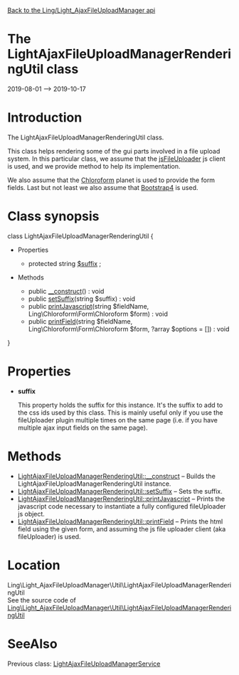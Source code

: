 [Back to the Ling/Light_AjaxFileUploadManager api](https://github.com/lingtalfi/Light_AjaxFileUploadManager/blob/master/doc/api/Ling/Light_AjaxFileUploadManager.md)



The LightAjaxFileUploadManagerRenderingUtil class
================
2019-08-01 --> 2019-10-17






Introduction
============

The LightAjaxFileUploadManagerRenderingUtil class.

This class helps rendering some of the gui parts involved in a file upload system.
In this particular class, we assume that the [jsFileUploader](https://github.com/lingtalfi/jsFileUploader) js client is used,
and we provide method to help its implementation.


We also assume that the [Chloroform](https://github.com/lingtalfi/Chloroform) planet is used to provide the form fields.
Last but not least we also assume that [Bootstrap4](https://getbootstrap.com/docs/4.0/getting-started/introduction/) is used.



Class synopsis
==============


class <span class="pl-k">LightAjaxFileUploadManagerRenderingUtil</span>  {

- Properties
    - protected string [$suffix](#property-suffix) ;

- Methods
    - public [__construct](https://github.com/lingtalfi/Light_AjaxFileUploadManager/blob/master/doc/api/Ling/Light_AjaxFileUploadManager/Util/LightAjaxFileUploadManagerRenderingUtil/__construct.md)() : void
    - public [setSuffix](https://github.com/lingtalfi/Light_AjaxFileUploadManager/blob/master/doc/api/Ling/Light_AjaxFileUploadManager/Util/LightAjaxFileUploadManagerRenderingUtil/setSuffix.md)(string $suffix) : void
    - public [printJavascript](https://github.com/lingtalfi/Light_AjaxFileUploadManager/blob/master/doc/api/Ling/Light_AjaxFileUploadManager/Util/LightAjaxFileUploadManagerRenderingUtil/printJavascript.md)(string $fieldName, Ling\Chloroform\Form\Chloroform $form) : void
    - public [printField](https://github.com/lingtalfi/Light_AjaxFileUploadManager/blob/master/doc/api/Ling/Light_AjaxFileUploadManager/Util/LightAjaxFileUploadManagerRenderingUtil/printField.md)(string $fieldName, Ling\Chloroform\Form\Chloroform $form, ?array $options = []) : void

}




Properties
=============

- <span id="property-suffix"><b>suffix</b></span>

    This property holds the suffix for this instance.
    It's the suffix to add to the css ids used by this class.
    This is mainly useful only if you use the fileUploader plugin multiple times on the same page (i.e. if you have
    multiple ajax input fields on the same page).
    
    



Methods
==============

- [LightAjaxFileUploadManagerRenderingUtil::__construct](https://github.com/lingtalfi/Light_AjaxFileUploadManager/blob/master/doc/api/Ling/Light_AjaxFileUploadManager/Util/LightAjaxFileUploadManagerRenderingUtil/__construct.md) &ndash; Builds the LightAjaxFileUploadManagerRenderingUtil instance.
- [LightAjaxFileUploadManagerRenderingUtil::setSuffix](https://github.com/lingtalfi/Light_AjaxFileUploadManager/blob/master/doc/api/Ling/Light_AjaxFileUploadManager/Util/LightAjaxFileUploadManagerRenderingUtil/setSuffix.md) &ndash; Sets the suffix.
- [LightAjaxFileUploadManagerRenderingUtil::printJavascript](https://github.com/lingtalfi/Light_AjaxFileUploadManager/blob/master/doc/api/Ling/Light_AjaxFileUploadManager/Util/LightAjaxFileUploadManagerRenderingUtil/printJavascript.md) &ndash; Prints the javascript code necessary to instantiate a fully configured fileUploader js object.
- [LightAjaxFileUploadManagerRenderingUtil::printField](https://github.com/lingtalfi/Light_AjaxFileUploadManager/blob/master/doc/api/Ling/Light_AjaxFileUploadManager/Util/LightAjaxFileUploadManagerRenderingUtil/printField.md) &ndash; Prints the html field using the given form, and assuming the js file uploader client (aka fileUploader) is used.





Location
=============
Ling\Light_AjaxFileUploadManager\Util\LightAjaxFileUploadManagerRenderingUtil<br>
See the source code of [Ling\Light_AjaxFileUploadManager\Util\LightAjaxFileUploadManagerRenderingUtil](https://github.com/lingtalfi/Light_AjaxFileUploadManager/blob/master/Util/LightAjaxFileUploadManagerRenderingUtil.php)



SeeAlso
==============
Previous class: [LightAjaxFileUploadManagerService](https://github.com/lingtalfi/Light_AjaxFileUploadManager/blob/master/doc/api/Ling/Light_AjaxFileUploadManager/Service/LightAjaxFileUploadManagerService.md)<br>
